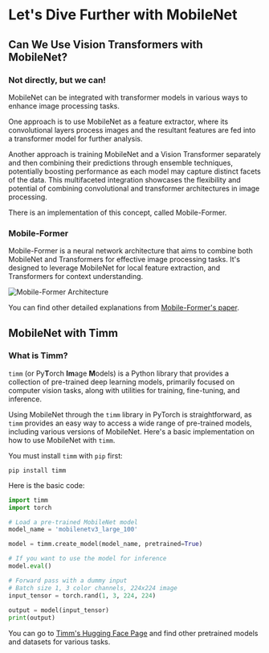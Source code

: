 ﻿# Let's Dive Further with MobileNet
## Can We Use Vision Transformers with MobileNet?
### Not directly, but we can!
MobileNet can be integrated with transformer models in various ways to enhance image processing tasks. 

One approach is to use MobileNet as a feature extractor, where its convolutional layers process images and the resultant features are fed into a transformer model for further analysis.

Another approach is training MobileNet and a Vision Transformer separately and then combining their predictions through ensemble techniques, potentially boosting performance as each model may capture distinct facets of the data. This multifaceted integration showcases the flexibility and potential of combining convolutional and transformer architectures in image processing.

There is an implementation of this concept, called Mobile-Former.

### Mobile-Former
Mobile-Former is a neural network architecture that aims to combine both MobileNet and Transformers for effective image processing tasks. It's designed to leverage MobileNet for local feature extraction, and Transformers for context understanding.

![Mobile-Former Architecture](https://www.researchgate.net/publication/370058769/figure/fig1/AS:11431281148324026@1681702186116/The-overall-architecture-of-Dynamic-Mobile-FormerDMF-and-details-of-DMF-block.png)

You can find other detailed explanations from [Mobile-Former's paper](https://arxiv.org/abs/2108.05895).

## MobileNet with Timm
### What is Timm?
`timm` (or Py**T**orch **Im**age **M**odels) is a Python library that provides a collection of pre-trained deep learning models, primarily focused on computer vision tasks, along with utilities for training, fine-tuning, and inference. 

Using MobileNet through the `timm` library in PyTorch is straightforward, as `timm` provides an easy way to access a wide range of pre-trained models, including various versions of MobileNet.
Here's a basic implementation on how to use MobileNet with `timm`.

You must install `timm` with `pip` first:
```
pip install timm
```
Here is the basic code:
```python
import timm 
import torch 

# Load a pre-trained MobileNet model 
model_name = 'mobilenetv3_large_100'  

model = timm.create_model(model_name, pretrained=True) 

# If you want to use the model for inference 
model.eval() 

# Forward pass with a dummy input 
# Batch size 1, 3 color channels, 224x224 image
input_tensor = torch.rand(1, 3, 224, 224)
 
output = model(input_tensor) 
print(output)
```
You can go to [Timm's Hugging Face Page](https://huggingface.co/timm) and find other pretrained models and datasets for various tasks.
